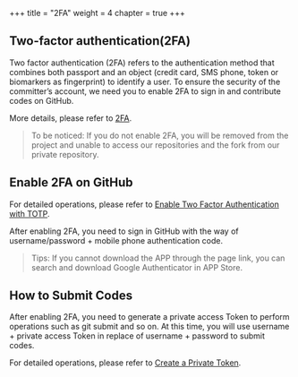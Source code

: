 +++
title = "2FA"
weight = 4
chapter = true
+++

## Two-factor authentication(2FA)

Two factor authentication (2FA) refers to the authentication method that combines both passport and an object (credit card, SMS phone, token or biomarkers as fingerprint) to identify a user. 
To ensure the security of the committer’s account, we need you to enable 2FA to sign in and contribute codes on GitHub.

More details, please refer to [2FA](https://help.github.com/articles/requiring-two-factor-authentication-in-your-organization/).

> To be noticed: If you do not enable 2FA, you will be removed from the project and unable to access our repositories and the fork from our private repository.

## Enable 2FA on GitHub

For detailed operations, please refer to [Enable Two Factor Authentication with TOTP](https://help.github.com/articles/configuring-two-factor-authentication-via-a-totp-mobile-app/).

After enabling 2FA, you need to sign in GitHub with the way of username/password + mobile phone authentication code.

> Tips: If you cannot download the APP through the page link, you can search and download Google Authenticator in APP Store.

## How to Submit Codes

After enabling 2FA, you need to generate a private access Token to perform operations such as git submit and so on. 
At this time, you will use username + private access Token in replace of username + password to submit codes.

For detailed operations, please refer to [Create a Private Token](https://help.github.com/articles/creating-a-personal-access-token-for-the-command-line/).

